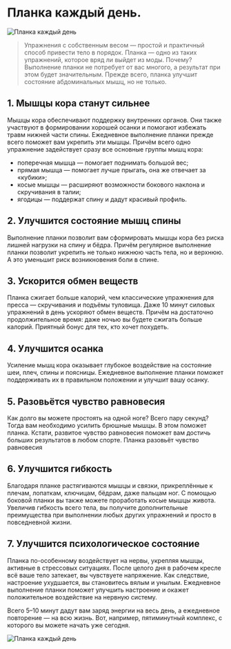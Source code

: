 # Планка каждый день.
![Планка каждый день][id1]

> Упражнения с собственным весом — простой и практичный способ привести тело в порядок. Планка — одно из таких упражнений, которое вряд ли выйдет из моды. Почему? Выполнение планки не потребует от вас многого, а результат при этом будет значительным. Прежде всего, планка улучшит состояние абдоминальных мышц, но не только.

## 1. Мышцы кора станут сильнее

Мышцы кора обеспечивают поддержку внутренних органов. Они также участвуют в формировании хорошей осанки и помогают избежать травм нижней части спины. Ежедневное выполнение планки прежде всего поможет вам укрепить эти мышцы. Причём всего одно упражнение задействует сразу все основные группы мышц кора:

- поперечная мышца — помогает поднимать большой вес;
- прямая мышца — помогает лучше прыгать, она же отвечает за «кубики»;
- косые мышцы — расширяют возможности бокового наклона и скручивания в талии;
- ягодицы — поддержат спину и дадут красивый профиль.

## 2. Улучшится состояние мышц спины

Выполнение планки позволит вам сформировать мышцы кора без риска лишней нагрузки на спину и бёдра. Причём регулярное выполнение планки позволит укрепить не только нижнюю часть тела, но и верхнюю. А это уменьшит риск возникновения боли в спине.

## 3. Ускорится обмен веществ

Планка сжигает больше калорий, чем классические упражнения для пресса — скручивания и подъёмы туловища. Даже 10 минут силовых упражнений в день ускоряют обмен веществ. Причём на достаточно продолжительное время: даже ночью вы будете сжигать больше калорий. Приятный бонус для тех, кто хочет похудеть.

## 4. Улучшится осанка

Усиление мышц кора оказывает глубокое воздействие на состояние шеи, плеч, спины и поясницы. Ежедневное выполнение планки поможет поддерживать их в правильном положении и улучшит вашу осанку.

## 5. Разовьётся чувство равновесия

Как долго вы можете простоять на одной ноге? Всего пару секунд? Тогда вам необходимо усилить брюшные мышцы. В этом поможет планка. Кстати, развитое чувство равновесия поможет вам достичь больших результатов в любом спорте.
Планка разовьёт чувство равновесия

## 6. Улучшится гибкость

Благодаря планке растягиваются мышцы и связки, прикреплённые к плечам, лопаткам, ключицам, бёдрам, даже пальцам ног. С помощью боковой планки вы также можете проработать косые мышцы живота. Увеличив гибкость всего тела, вы получите дополнительные преимущества при выполнении любых других упражнений и просто в повседневной жизни.

## 7. Улучшится психологическое состояние

Планка по-особенному воздействует на нервы, укрепляя мышцы, активные в стрессовых ситуациях. После целого дня в рабочем кресле всё ваше тело затекает, вы чувствуете напряжение. Как следствие, настроение ухудшается, вы становитесь вялым и унылым. Ежедневное выполнение планки поможет улучшить настроение и окажет положительное воздействие на нервную систему.

Всего 5–10 минут дадут вам заряд энергии на весь день, а ежедневное повторение — на всю жизнь. Вот, например, пятиминутный комплекс, с которого вы можете начать уже сегодня.

![Планка каждый день][id2]

[id1]: ../../../images/Houseworks/Health/planka-every-day1.jpg 'Планка каждый день'
[id2]: ../../../images/Houseworks/Health/planka-every-day2.jpg 'Планка каждый день'
